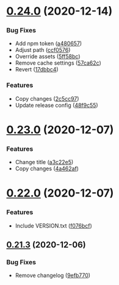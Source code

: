 # [0.24.0](https://github.com/willclark/cuddly-disco/compare/v0.23.0...v0.24.0) (2020-12-14)


### Bug Fixes

* Add npm token ([a480657](https://github.com/willclark/cuddly-disco/commit/a4806573bea164fb90ec6e0b9fd3513524330b7d))
* Adjust path ([ccf0576](https://github.com/willclark/cuddly-disco/commit/ccf057617beb8d20f48c27d806f152c4c4cb65f4))
* Override assets ([5ff58bc](https://github.com/willclark/cuddly-disco/commit/5ff58bcc9c2d0de0e85c4cd4d362781e9ca099ad))
* Remove cache settings ([57ca62c](https://github.com/willclark/cuddly-disco/commit/57ca62c43284418dd0461d47a19da112c05693c5))
* Revert ([17dbbc4](https://github.com/willclark/cuddly-disco/commit/17dbbc4bb223c1a0cd37518d039f99192a9f3d75))


### Features

* Copy changes ([2c5cc97](https://github.com/willclark/cuddly-disco/commit/2c5cc977e02305bed79fc5f22da3d127a9416c4b))
* Update release config ([48f9c55](https://github.com/willclark/cuddly-disco/commit/48f9c551a2135db2c76abb0b60e3324c412c9425))

# [0.23.0](https://github.com/willclark/cuddly-disco/compare/v0.22.0...v0.23.0) (2020-12-07)


### Features

* Change title ([a3c22e5](https://github.com/willclark/cuddly-disco/commit/a3c22e54f977a5474ea6d0d2ec17a642e53414e3))
* Copy changes ([4a462af](https://github.com/willclark/cuddly-disco/commit/4a462afd7a79db729823a3fe6a2bdf5243f1e7ff))

# [0.22.0](https://github.com/willclark/cuddly-disco/compare/v0.21.3...v0.22.0) (2020-12-07)


### Features

* Include VERSION.txt ([f076bcf](https://github.com/willclark/cuddly-disco/commit/f076bcf777eed1d2fad5058979c0c1378f0987a4))

## [0.21.3](https://github.com/willclark/cuddly-disco/compare/v0.21.2...v0.21.3) (2020-12-06)


### Bug Fixes

* Remove changelog ([9efb770](https://github.com/willclark/cuddly-disco/commit/9efb77027a70cede940d65f18101c03bfac198bf))

